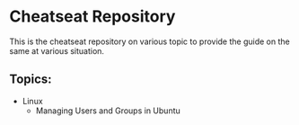 # Cheatseat Repository

This is the cheatseat repository on various topic to provide the guide on the same at various situation.

## Topics:
  * Linux
    * Managing Users and Groups in Ubuntu
